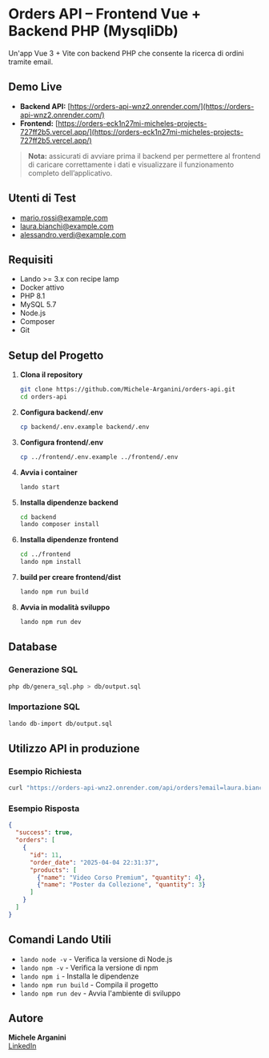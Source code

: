 # Orders API – Frontend Vue + Backend PHP (MysqliDb)

Un'app Vue 3 + Vite con backend PHP che consente la ricerca di ordini tramite email.

## Demo Live

- **Backend API:** [https://orders-api-wnz2.onrender.com/](https://orders-api-wnz2.onrender.com/)
- **Frontend:** [https://orders-eck1n27mi-micheles-projects-727ff2b5.vercel.app/](https://orders-eck1n27mi-micheles-projects-727ff2b5.vercel.app/)

> **Nota:** assicurati di avviare prima il backend per permettere al frontend di caricare correttamente i dati e visualizzare il funzionamento completo dell’applicativo.

## Utenti di Test

- mario.rossi@example.com
- laura.bianchi@example.com
- alessandro.verdi@example.com

## Requisiti

- Lando >= 3.x con recipe lamp
- Docker attivo
- PHP 8.1
- MySQL 5.7
- Node.js
- Composer
- Git

## Setup del Progetto

1. **Clona il repository**
   ```bash
   git clone https://github.com/Michele-Arganini/orders-api.git
   cd orders-api
   ```

2. **Configura backend/.env**
   ```bash
   cp backend/.env.example backend/.env
   ```

3. **Configura frontend/.env**
    ```bash
   cp ../frontend/.env.example ../frontend/.env
   ```

4. **Avvia i container**
   ```bash
   lando start
   ```

5. **Installa dipendenze backend**
   ```bash
   cd backend
   lando composer install
   ```

6. **Installa dipendenze frontend**
   ```bash
   cd ../frontend
   lando npm install
   ```

7. **build per creare frontend/dist**
   ```bash
   lando npm run build
   ```

8. **Avvia in modalità sviluppo**
   ```bash
   lando npm run dev
   ```



## Database

### Generazione SQL
```bash
php db/genera_sql.php > db/output.sql
```

### Importazione SQL
```bash
lando db-import db/output.sql
```

## Utilizzo API in produzione

### Esempio Richiesta
```bash
curl "https://orders-api-wnz2.onrender.com/api/orders?email=laura.bianchi@example.com"
```

### Esempio Risposta
```json
{
  "success": true,
  "orders": [
    {
      "id": 11,
      "order_date": "2025-04-04 22:31:37",
      "products": [
        {"name": "Video Corso Premium", "quantity": 4},
        {"name": "Poster da Collezione", "quantity": 3}
      ]
    }
  ]
}
```

## Comandi Lando Utili

- `lando node -v` - Verifica la versione di Node.js
- `lando npm -v` - Verifica la versione di npm
- `lando npm i` - Installa le dipendenze
- `lando npm run build` - Compila il progetto
- `lando npm run dev` - Avvia l'ambiente di sviluppo

## Autore

**Michele Arganini**  
[LinkedIn](https://linkedin.com/in/arganinim)
